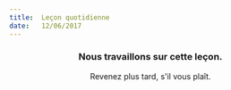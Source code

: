 ```yaml
---
title:  Leçon quotidienne
date:   12/06/2017
---
```


### <center>Nous travaillons sur cette leçon.</center>
<center>Revenez plus tard, s'il vous plaît.</center>
